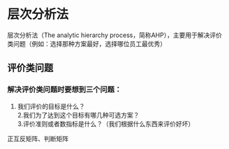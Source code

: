 # 层次分析法
层次分析法（The analytic hierarchy process，简称AHP），主要用于解决评价类问题（例如：选择那种方案最好，选择哪位员工最优秀）
## 评价类问题
### 解决评价类问题时要想到三个问题：  
1. 我们评价的目标是什么？    
2.我们为了达到这个目标有哪几种可选方案？     
3.评价准则或者数指标是什么？（我们根据什么东西来评价好坏）   

正互反矩阵、判断矩阵
